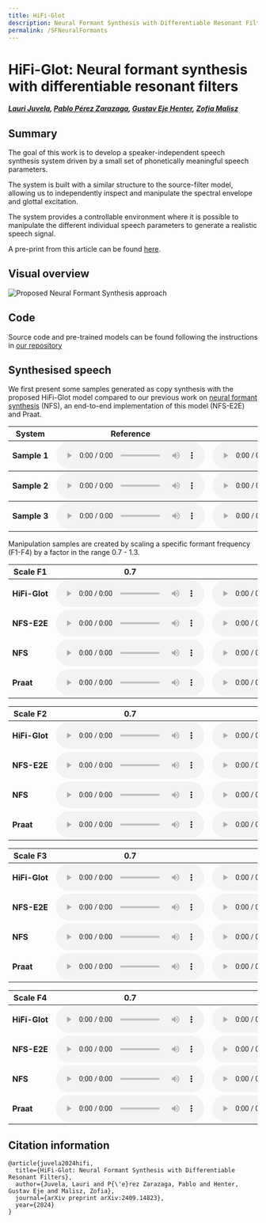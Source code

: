 ```yaml
---
title: HiFi-Glot 
description: Neural Formant Synthesis with Differentiable Resonant Filters.
permalink: /SFNeuralFormants
---
```

# HiFi-Glot: Neural formant synthesis with differentiable resonant filters

##### [Lauri Juvela][lauri_profile], [Pablo Pérez Zarazaga][pablo_profile], [Gustav Eje Henter][gustav_profile], [Zofia Malisz][zofia_profile]

<head> 
<link rel="apple-touch-icon" sizes="180x180" href="favicon/apple-touch-icon.png">
<link rel="icon" type="image/png" sizes="32x32" href="favicon/favicon-32x32.png">
<link rel="icon" type="image/png" sizes="16x16" href="favicon/favicon-16x16.png">
<link rel="manifest" href="/site.webmanifest">
<link rel="mask-icon" href="/safari-pinned-tab.svg" color="#5bbad5">
<meta name="msapplication-TileColor" content="#da532c">
<meta name="theme-color" content="#ffffff">
</head>

[NF_link]: https://github.com/ljuvela/SourceFilterNeuralFormants
[NFS_paper_link]: https://www.isca-archive.org/interspeech_2023/perezzarazaga23_interspeech.html
[gustav_profile]: https://people.kth.se/~ghe/
[pablo_profile]: https://orcid.org/0000-0002-6166-9061
[zofia_profile]: https://www.kth.se/profile/malisz
[lauri_profile]: https://research.aalto.fi/en/persons/lauri-juvela

[hifi_link]: https://github.com/jik876/hifi-gan
[GN_link]: https://github.com/ljuvela/GlotNet
[HiFiGlot_paper]: https://arxiv.org/abs/2409.14823



## Summary

The goal of this work is to develop a speaker-independent speech synthesis system driven by a small set of phonetically meaningful speech parameters.

The system is built with a similar structure to the source-filter model, allowing us to independently inspect and manipulate the spectral envelope and glottal excitation.

The system provides a controllable environment where it is possible to manipulate the different individual speech parameters to generate a realistic speech signal.

A pre-print from this article can be found [here][HiFiGlot_paper].

## Visual overview

![Proposed Neural Formant Synthesis approach](./images/SFNeuralFormantsDiagram.PNG "Block diagram of the experimental pipeline.")

## Code

Source code and pre-trained models can be found following the instructions in [our repository][NF_link]

<link href="style.css" rel="stylesheet"></link>


## Synthesised speech

We first present some samples generated as copy synthesis with the proposed HiFi-Glot model compared to our previous work on [neural formant synthesis][NFS_paper_link] (NFS), an end-to-end implementation of this model (NFS-E2E) and Praat.

<table class="tg">
  <thead>
    <tr>
      <th class="tg-0pky">System</th>
      <th class="tg-0pky" colspan="1">Reference</th>
      <th class="tg-0pky" colspan="1">HiFi-GLot</th>
      <th class="tg-0pky" colspan="1">NFS-E2E</th>
      <th class="tg-0pky" colspan="1">NFS</th>
      <th class="tg-0pky" colspan="1">Praat</th>
    </tr>
  </thead>
  <tbody>
    <tr>
      <td nowrap="" class="tg-0pky"><b>Sample 1</b></td>
      <td class="tg-0pky">
        <audio id="audio-small" controls="">
          <source src="./Samples/SFNeuralFormants/ltest/p259_426_mic1_orig_1.0_1.0_1.0_1.0_1.0.wav" type="audio/wav" preload=none/>
        </audio>
      </td>
      <td class="tg-0pky">
        <audio id="audio-small" controls="">
          <source src="./Samples/SFNeuralFormants/ltest/p259_426_mic1_23_1.0_1.0_1.0_1.0_1.0.wav" type="audio/wav" preload=none/>
        </audio>
      </td>
      <td class="tg-0pky">
        <audio id="audio-small" controls="">
          <source src="./Samples/SFNeuralFormants/ltest/p259_426_mic1_25_1.0_1.0_1.0_1.0_1.0.wav" type="audio/wav" preload=none/>
        </audio>
      </td>
      <td class="tg-0pky">
        <audio id="audio-small" controls="">
          <source src="./Samples/SFNeuralFormants/ltest/p259_426_mic1_26_1.0_1.0_1.0_1.0_1.0.wav" type="audio/wav" preload=none/>
        </audio>
      </td>
      <td class="tg-0pky">
        <audio id="audio-small" controls="">
          <source src="./Samples/SFNeuralFormants/ltest/p259_426_mic1_praat_1.0_1.0_1.0_1.0_1.0.wav" type="audio/wav" preload=none/>
        </audio>
      </td>
    </tr>
  </tbody>
  <tbody>
    <tr>
      <td nowrap="" class="tg-0pky"><b>Sample 2</b></td>
      <td class="tg-0pky">
        <audio id="audio-small" controls="">
          <source src="./Samples/SFNeuralFormants/ltest/p273_128_mic1_orig_1.0_1.0_1.0_1.0_1.0.wav" type="audio/wav" preload=none/>
        </audio>
      </td>
      <td class="tg-0pky">
        <audio id="audio-small" controls="">
          <source src="./Samples/SFNeuralFormants/ltest/p273_128_mic1_23_1.0_1.0_1.0_1.0_1.0.wav" type="audio/wav" preload=none/>
        </audio>
      </td>
      <td class="tg-0pky">
        <audio id="audio-small" controls="">
          <source src="./Samples/SFNeuralFormants/ltest/p273_128_mic1_25_1.0_1.0_1.0_1.0_1.0.wav" type="audio/wav" preload=none/>
        </audio>
      </td>
      <td class="tg-0pky">
        <audio id="audio-small" controls="">
          <source src="./Samples/SFNeuralFormants/ltest/p273_128_mic1_26_1.0_1.0_1.0_1.0_1.0.wav" type="audio/wav" preload=none/>
        </audio>
      </td>
      <td class="tg-0pky">
        <audio id="audio-small" controls="">
          <source src="./Samples/SFNeuralFormants/ltest/p273_128_mic1_praat_1.0_1.0_1.0_1.0_1.0.wav" type="audio/wav" preload=none/>
        </audio>
      </td>
    </tr>
  </tbody>
  <tbody>
    <tr>
      <td nowrap="" class="tg-0pky"><b>Sample 3</b></td>
      <td class="tg-0pky">
        <audio id="audio-small" controls="">
          <source src="./Samples/SFNeuralFormants/ltest/p303_157_mic1_orig_1.0_1.0_1.0_1.0_1.0.wav" type="audio/wav" preload=none/>
        </audio>
      </td>
      <td class="tg-0pky">
        <audio id="audio-small" controls="">
          <source src="./Samples/SFNeuralFormants/ltest/p303_157_mic1_23_1.0_1.0_1.0_1.0_1.0.wav" type="audio/wav" preload=none/>
        </audio>
      </td>
      <td class="tg-0pky">
        <audio id="audio-small" controls="">
          <source src="./Samples/SFNeuralFormants/ltest/p303_157_mic1_25_1.0_1.0_1.0_1.0_1.0.wav" type="audio/wav" preload=none/>
        </audio>
      </td>
      <td class="tg-0pky">
        <audio id="audio-small" controls="">
          <source src="./Samples/SFNeuralFormants/ltest/p303_157_mic1_26_1.0_1.0_1.0_1.0_1.0.wav" type="audio/wav" preload=none/>
        </audio>
      </td>
      <td class="tg-0pky">
        <audio id="audio-small" controls="">
          <source src="./Samples/SFNeuralFormants/ltest/p303_157_mic1_praat_1.0_1.0_1.0_1.0_1.0.wav" type="audio/wav" preload=none/>
        </audio>
      </td>
    </tr>
  </tbody>
</table>


Manipulation samples are created by scaling a specific formant frequency (F1-F4) by a factor in the range 0.7 - 1.3.

<table class="tg">
  <thead>
    <tr>
      <th class="tg-0pky">Scale F1</th>
      <th class="tg-0pky" colspan="1">0.7</th>
      <th class="tg-0pky" colspan="1">0.8</th>
      <th class="tg-0pky" colspan="1">0.9</th>
      <th class="tg-0pky" colspan="1">1.0</th>
      <th class="tg-0pky" colspan="1">1.1</th>
      <th class="tg-0pky" colspan="1">1.2</th>
      <th class="tg-0pky" colspan="1">1.3</th>
    </tr>
  </thead>
  <tbody>
    <tr>
      <td nowrap="" class="tg-0pky"><b>HiFi-Glot</b></td>
      <td class="tg-0pky">
        <audio id="audio-small" controls="">
          <source src="./Samples/SFNeuralFormants/manip/p246_035_mic1_23_1.0_0.7_1.0_1.0_1.0.wav" type="audio/wav" preload="none"/>
        </audio>
      </td>
      <td class="tg-0pky">
        <audio id="audio-small" controls="">
          <source src="./Samples/SFNeuralFormants/manip/p246_035_mic1_23_1.0_0.8_1.0_1.0_1.0.wav" type="audio/wav" preload="none"/>
        </audio>
      </td>
      <td class="tg-0pky">
        <audio id="audio-small" controls="">
          <source src="./Samples/SFNeuralFormants/manip/p246_035_mic1_23_1.0_0.9_1.0_1.0_1.0.wav" type="audio/wav" preload="none"/>
        </audio>
      </td>
      <td class="tg-0pky">
        <audio id="audio-small" controls="">
          <source src="./Samples/SFNeuralFormants/manip/p246_035_mic1_23_1.0_1.0_1.0_1.0_1.0.wav" type="audio/wav" preload="none"/>
        </audio>
      </td>
      <td class="tg-0pky">
        <audio id="audio-small" controls="">
          <source src="./Samples/SFNeuralFormants/manip/p246_035_mic1_23_1.0_1.1_1.0_1.0_1.0.wav" type="audio/wav" preload="none"/>
        </audio>
      </td>
      <td class="tg-0pky">
        <audio id="audio-small" controls="">
          <source src="./Samples/SFNeuralFormants/manip/p246_035_mic1_23_1.0_1.2_1.0_1.0_1.0.wav" type="audio/wav" preload="none"/>
        </audio>
      </td>
      <td class="tg-0pky">
        <audio id="audio-small" controls="">
          <source src="./Samples/SFNeuralFormants/manip/p246_035_mic1_23_1.0_1.3_1.0_1.0_1.0.wav" type="audio/wav" preload="none"/>
        </audio>
      </td>
    </tr>
    <tr>
      <td nowrap="" class="tg-0pky"><b>NFS-E2E</b></td>
      <td class="tg-0pky">
        <audio id="audio-small" controls="">
          <source src="./Samples/SFNeuralFormants/manip/p246_035_mic1_25_1.0_0.7_1.0_1.0_1.0.wav" type="audio/wav" preload="none"/>
        </audio>
      </td>
      <td class="tg-0pky">
        <audio id="audio-small" controls="">
          <source src="./Samples/SFNeuralFormants/manip/p246_035_mic1_25_1.0_0.8_1.0_1.0_1.0.wav" type="audio/wav" preload="none"/>
        </audio>
      </td>
      <td class="tg-0pky">
        <audio id="audio-small" controls="">
          <source src="./Samples/SFNeuralFormants/manip/p246_035_mic1_25_1.0_0.9_1.0_1.0_1.0.wav" type="audio/wav" preload="none"/>
        </audio>
      </td>
      <td class="tg-0pky">
        <audio id="audio-small" controls="">
          <source src="./Samples/SFNeuralFormants/manip/p246_035_mic1_25_1.0_1.0_1.0_1.0_1.0.wav" type="audio/wav" preload="none"/>
        </audio>
      </td>
      <td class="tg-0pky">
        <audio id="audio-small" controls="">
          <source src="./Samples/SFNeuralFormants/manip/p246_035_mic1_25_1.0_1.1_1.0_1.0_1.0.wav" type="audio/wav" preload="none"/>
        </audio>
      </td>
      <td class="tg-0pky">
        <audio id="audio-small" controls="">
          <source src="./Samples/SFNeuralFormants/manip/p246_035_mic1_25_1.0_1.2_1.0_1.0_1.0.wav" type="audio/wav" preload="none"/>
        </audio>
      </td>
      <td class="tg-0pky">
        <audio id="audio-small" controls="">
          <source src="./Samples/SFNeuralFormants/manip/p246_035_mic1_25_1.0_1.3_1.0_1.0_1.0.wav" type="audio/wav" preload="none"/>
        </audio>
      </td>
    </tr>
    <tr>
      <td nowrap="" class="tg-0pky"><b>NFS</b></td>
      <td class="tg-0pky">
        <audio id="audio-small" controls="">
          <source src="./Samples/SFNeuralFormants/manip/p246_035_mic1_26_1.0_0.7_1.0_1.0_1.0.wav" type="audio/wav" preload="none"/>
        </audio>
      </td>
      <td class="tg-0pky">
        <audio id="audio-small" controls="">
          <source src="./Samples/SFNeuralFormants/manip/p246_035_mic1_26_1.0_0.8_1.0_1.0_1.0.wav" type="audio/wav" preload="none"/>
        </audio>
      </td>
      <td class="tg-0pky">
        <audio id="audio-small" controls="">
          <source src="./Samples/SFNeuralFormants/manip/p246_035_mic1_26_1.0_0.9_1.0_1.0_1.0.wav" type="audio/wav" preload="none"/>
        </audio>
      </td>
      <td class="tg-0pky">
        <audio id="audio-small" controls="">
          <source src="./Samples/SFNeuralFormants/manip/p246_035_mic1_26_1.0_1.0_1.0_1.0_1.0.wav" type="audio/wav" preload="none"/>
        </audio>
      </td>
      <td class="tg-0pky">
        <audio id="audio-small" controls="">
          <source src="./Samples/SFNeuralFormants/manip/p246_035_mic1_26_1.0_1.1_1.0_1.0_1.0.wav" type="audio/wav" preload="none"/>
        </audio>
      </td>
      <td class="tg-0pky">
        <audio id="audio-small" controls="">
          <source src="./Samples/SFNeuralFormants/manip/p246_035_mic1_26_1.0_1.2_1.0_1.0_1.0.wav" type="audio/wav" preload="none"/>
        </audio>
      </td>
      <td class="tg-0pky">
        <audio id="audio-small" controls="">
          <source src="./Samples/SFNeuralFormants/manip/p246_035_mic1_26_1.0_1.3_1.0_1.0_1.0.wav" type="audio/wav" preload="none"/>
        </audio>
      </td>
    </tr>
    <tr>
      <td nowrap="" class="tg-0pky"><b>Praat</b></td>
      <td class="tg-0pky">
        <audio id="audio-small" controls="">
          <source src="./Samples/SFNeuralFormants/manip/p246_035_mic1_praat_1.0_0.7_1.0_1.0_1.0.wav" type="audio/wav" preload="none"/>
        </audio>
      </td>
      <td class="tg-0pky">
        <audio id="audio-small" controls="">
          <source src="./Samples/SFNeuralFormants/manip/p246_035_mic1_praat_1.0_0.8_1.0_1.0_1.0.wav" type="audio/wav" preload="none"/>
        </audio>
      </td>
      <td class="tg-0pky">
        <audio id="audio-small" controls="">
          <source src="./Samples/SFNeuralFormants/manip/p246_035_mic1_praat_1.0_0.9_1.0_1.0_1.0.wav" type="audio/wav" preload="none"/>
        </audio>
      </td>
      <td class="tg-0pky">
        <audio id="audio-small" controls="">
          <source src="./Samples/SFNeuralFormants/manip/p246_035_mic1_praat_1.0_1.0_1.0_1.0_1.0.wav" type="audio/wav" preload="none"/>
        </audio>
      </td>
      <td class="tg-0pky">
        <audio id="audio-small" controls="">
          <source src="./Samples/SFNeuralFormants/manip/p246_035_mic1_praat_1.0_1.1_1.0_1.0_1.0.wav" type="audio/wav" preload="none"/>
        </audio>
      </td>
      <td class="tg-0pky">
        <audio id="audio-small" controls="">
          <source src="./Samples/SFNeuralFormants/manip/p246_035_mic1_praat_1.0_1.2_1.0_1.0_1.0.wav" type="audio/wav" preload="none"/>
        </audio>
      </td>
      <td class="tg-0pky">
        <audio id="audio-small" controls="">
          <source src="./Samples/SFNeuralFormants/manip/p246_035_mic1_praat_1.0_1.3_1.0_1.0_1.0.wav" type="audio/wav" preload="none"/>
        </audio>
      </td>
    </tr>
  </tbody>
</table>

<table class="tg">
  <thead>
    <tr>
      <th class="tg-0pky">Scale F2</th>
      <th class="tg-0pky" colspan="1">0.7</th>
      <th class="tg-0pky" colspan="1">0.8</th>
      <th class="tg-0pky" colspan="1">0.9</th>
      <th class="tg-0pky" colspan="1">1.0</th>
      <th class="tg-0pky" colspan="1">1.1</th>
      <th class="tg-0pky" colspan="1">1.2</th>
      <th class="tg-0pky" colspan="1">1.3</th>
    </tr>
  </thead>
  <tbody>
    <tr>
      <td nowrap="" class="tg-0pky"><b>HiFi-Glot</b></td>
      <td class="tg-0pky">
        <audio id="audio-small" controls="">
          <source src="./Samples/SFNeuralFormants/manip/p246_035_mic1_23_1.0_1.0_0.7_1.0_1.0.wav" type="audio/wav" preload="none"/>
        </audio>
      </td>
      <td class="tg-0pky">
        <audio id="audio-small" controls="">
          <source src="./Samples/SFNeuralFormants/manip/p246_035_mic1_23_1.0_1.0_0.8_1.0_1.0.wav" type="audio/wav" preload="none"/>
        </audio>
      </td>
      <td class="tg-0pky">
        <audio id="audio-small" controls="">
          <source src="./Samples/SFNeuralFormants/manip/p246_035_mic1_23_1.0_1.0_0.9_1.0_1.0.wav" type="audio/wav" preload="none"/>
        </audio>
      </td>
      <td class="tg-0pky">
        <audio id="audio-small" controls="">
          <source src="./Samples/SFNeuralFormants/manip/p246_035_mic1_23_1.0_1.0_1.0_1.0_1.0.wav" type="audio/wav" preload="none"/>
        </audio>
      </td>
      <td class="tg-0pky">
        <audio id="audio-small" controls="">
          <source src="./Samples/SFNeuralFormants/manip/p246_035_mic1_23_1.0_1.0_1.1_1.0_1.0.wav" type="audio/wav" preload="none"/>
        </audio>
      </td>
      <td class="tg-0pky">
        <audio id="audio-small" controls="">
          <source src="./Samples/SFNeuralFormants/manip/p246_035_mic1_23_1.0_1.0_1.2_1.0_1.0.wav" type="audio/wav" preload="none"/>
        </audio>
      </td>
      <td class="tg-0pky">
        <audio id="audio-small" controls="">
          <source src="./Samples/SFNeuralFormants/manip/p246_035_mic1_23_1.0_1.0_1.3_1.0_1.0.wav" type="audio/wav" preload="none"/>
        </audio>
      </td>
    </tr>
    <tr>
      <td nowrap="" class="tg-0pky"><b>NFS-E2E</b></td>
      <td class="tg-0pky">
        <audio id="audio-small" controls="">
          <source src="./Samples/SFNeuralFormants/manip/p246_035_mic1_25_1.0_1.0_0.7_1.0_1.0.wav" type="audio/wav" preload="none"/>
        </audio>
      </td>
      <td class="tg-0pky">
        <audio id="audio-small" controls="">
          <source src="./Samples/SFNeuralFormants/manip/p246_035_mic1_25_1.0_1.0_0.8_1.0_1.0.wav" type="audio/wav" preload="none"/>
        </audio>
      </td>
      <td class="tg-0pky">
        <audio id="audio-small" controls="">
          <source src="./Samples/SFNeuralFormants/manip/p246_035_mic1_25_1.0_1.0_0.9_1.0_1.0.wav" type="audio/wav" preload="none"/>
        </audio>
      </td>
      <td class="tg-0pky">
        <audio id="audio-small" controls="">
          <source src="./Samples/SFNeuralFormants/manip/p246_035_mic1_25_1.0_1.0_1.0_1.0_1.0.wav" type="audio/wav" preload="none"/>
        </audio>
      </td>
      <td class="tg-0pky">
        <audio id="audio-small" controls="">
          <source src="./Samples/SFNeuralFormants/manip/p246_035_mic1_25_1.0_1.0_1.1_1.0_1.0.wav" type="audio/wav" preload="none"/>
        </audio>
      </td>
      <td class="tg-0pky">
        <audio id="audio-small" controls="">
          <source src="./Samples/SFNeuralFormants/manip/p246_035_mic1_25_1.0_1.0_1.2_1.0_1.0.wav" type="audio/wav" preload="none"/>
        </audio>
      </td>
      <td class="tg-0pky">
        <audio id="audio-small" controls="">
          <source src="./Samples/SFNeuralFormants/manip/p246_035_mic1_25_1.0_1.0_1.3_1.0_1.0.wav" type="audio/wav" preload="none"/>
        </audio>
      </td>
    </tr>
    <tr>
      <td nowrap="" class="tg-0pky"><b>NFS</b></td>
      <td class="tg-0pky">
        <audio id="audio-small" controls="">
          <source src="./Samples/SFNeuralFormants/manip/p246_035_mic1_26_1.0_1.0_0.7_1.0_1.0.wav" type="audio/wav" preload="none"/>
        </audio>
      </td>
      <td class="tg-0pky">
        <audio id="audio-small" controls="">
          <source src="./Samples/SFNeuralFormants/manip/p246_035_mic1_26_1.0_1.0_0.8_1.0_1.0.wav" type="audio/wav" preload="none"/>
        </audio>
      </td>
      <td class="tg-0pky">
        <audio id="audio-small" controls="">
          <source src="./Samples/SFNeuralFormants/manip/p246_035_mic1_26_1.0_1.0_0.9_1.0_1.0.wav" type="audio/wav" preload="none"/>
        </audio>
      </td>
      <td class="tg-0pky">
        <audio id="audio-small" controls="">
          <source src="./Samples/SFNeuralFormants/manip/p246_035_mic1_26_1.0_1.0_1.0_1.0_1.0.wav" type="audio/wav" preload="none"/>
        </audio>
      </td>
      <td class="tg-0pky">
        <audio id="audio-small" controls="">
          <source src="./Samples/SFNeuralFormants/manip/p246_035_mic1_26_1.0_1.0_1.1_1.0_1.0.wav" type="audio/wav" preload="none"/>
        </audio>
      </td>
      <td class="tg-0pky">
        <audio id="audio-small" controls="">
          <source src="./Samples/SFNeuralFormants/manip/p246_035_mic1_26_1.0_1.0_1.2_1.0_1.0.wav" type="audio/wav" preload="none"/>
        </audio>
      </td>
      <td class="tg-0pky">
        <audio id="audio-small" controls="">
          <source src="./Samples/SFNeuralFormants/manip/p246_035_mic1_26_1.0_1.0_1.3_1.0_1.0.wav" type="audio/wav" preload="none"/>
        </audio>
      </td>
    </tr>
    <tr>
      <td nowrap="" class="tg-0pky"><b>Praat</b></td>
      <td class="tg-0pky">
        <audio id="audio-small" controls="">
          <source src="./Samples/SFNeuralFormants/manip/p246_035_mic1_praat_1.0_1.0_0.7_1.0_1.0.wav" type="audio/wav" preload="none"/>
        </audio>
      </td>
      <td class="tg-0pky">
        <audio id="audio-small" controls="">
          <source src="./Samples/SFNeuralFormants/manip/p246_035_mic1_praat_1.0_1.0_0.8_1.0_1.0.wav" type="audio/wav" preload="none"/>
        </audio>
      </td>
      <td class="tg-0pky">
        <audio id="audio-small" controls="">
          <source src="./Samples/SFNeuralFormants/manip/p246_035_mic1_praat_1.0_1.0_0.9_1.0_1.0.wav" type="audio/wav" preload="none"/>
        </audio>
      </td>
      <td class="tg-0pky">
        <audio id="audio-small" controls="">
          <source src="./Samples/SFNeuralFormants/manip/p246_035_mic1_praat_1.0_1.0_1.0_1.0_1.0.wav" type="audio/wav" preload="none"/>
        </audio>
      </td>
      <td class="tg-0pky">
        <audio id="audio-small" controls="">
          <source src="./Samples/SFNeuralFormants/manip/p246_035_mic1_praat_1.0_1.0_1.1_1.0_1.0.wav" type="audio/wav" preload="none"/>
        </audio>
      </td>
      <td class="tg-0pky">
        <audio id="audio-small" controls="">
          <source src="./Samples/SFNeuralFormants/manip/p246_035_mic1_praat_1.0_1.0_1.2_1.0_1.0.wav" type="audio/wav" preload="none"/>
        </audio>
      </td>
      <td class="tg-0pky">
        <audio id="audio-small" controls="">
          <source src="./Samples/SFNeuralFormants/manip/p246_035_mic1_praat_1.0_1.0_1.3_1.0_1.0.wav" type="audio/wav" preload="none"/>
        </audio>
      </td>
    </tr>
  </tbody>
</table>

<table class="tg">
  <thead>
    <tr>
      <th class="tg-0pky">Scale F3</th>
      <th class="tg-0pky" colspan="1">0.7</th>
      <th class="tg-0pky" colspan="1">0.8</th>
      <th class="tg-0pky" colspan="1">0.9</th>
      <th class="tg-0pky" colspan="1">1.0</th>
      <th class="tg-0pky" colspan="1">1.1</th>
      <th class="tg-0pky" colspan="1">1.2</th>
      <th class="tg-0pky" colspan="1">1.3</th>
    </tr>
  </thead>
  <tbody>
    <tr>
      <td nowrap="" class="tg-0pky"><b>HiFi-Glot</b></td>
      <td class="tg-0pky">
        <audio id="audio-small" controls="">
          <source src="./Samples/SFNeuralFormants/manip/p246_035_mic1_23_1.0_1.0_1.0_0.7_1.0.wav" type="audio/wav" preload="none"/>
        </audio>
      </td>
      <td class="tg-0pky">
        <audio id="audio-small" controls="">
          <source src="./Samples/SFNeuralFormants/manip/p246_035_mic1_23_1.0_1.0_1.0_0.8_1.0.wav" type="audio/wav" preload="none"/>
        </audio>
      </td>
      <td class="tg-0pky">
        <audio id="audio-small" controls="">
          <source src="./Samples/SFNeuralFormants/manip/p246_035_mic1_23_1.0_1.0_1.0_0.9_1.0.wav" type="audio/wav" preload="none"/>
        </audio>
      </td>
      <td class="tg-0pky">
        <audio id="audio-small" controls="">
          <source src="./Samples/SFNeuralFormants/manip/p246_035_mic1_23_1.0_1.0_1.0_1.0_1.0.wav" type="audio/wav" preload="none"/>
        </audio>
      </td>
      <td class="tg-0pky">
        <audio id="audio-small" controls="">
          <source src="./Samples/SFNeuralFormants/manip/p246_035_mic1_23_1.0_1.0_1.0_1.1_1.0.wav" type="audio/wav" preload="none"/>
        </audio>
      </td>
      <td class="tg-0pky">
        <audio id="audio-small" controls="">
          <source src="./Samples/SFNeuralFormants/manip/p246_035_mic1_23_1.0_1.0_1.0_1.2_1.0.wav" type="audio/wav" preload="none"/>
        </audio>
      </td>
      <td class="tg-0pky">
        <audio id="audio-small" controls="">
          <source src="./Samples/SFNeuralFormants/manip/p246_035_mic1_23_1.0_1.0_1.0_1.3_1.0.wav" type="audio/wav" preload="none"/>
        </audio>
      </td>
    </tr>
    <tr>
      <td nowrap="" class="tg-0pky"><b>NFS-E2E</b></td>
      <td class="tg-0pky">
        <audio id="audio-small" controls="">
          <source src="./Samples/SFNeuralFormants/manip/p246_035_mic1_25_1.0_1.0_1.0_0.7_1.0.wav" type="audio/wav" preload="none"/>
        </audio>
      </td>
      <td class="tg-0pky">
        <audio id="audio-small" controls="">
          <source src="./Samples/SFNeuralFormants/manip/p246_035_mic1_25_1.0_1.0_1.0_0.8_1.0.wav" type="audio/wav" preload="none"/>
        </audio>
      </td>
      <td class="tg-0pky">
        <audio id="audio-small" controls="">
          <source src="./Samples/SFNeuralFormants/manip/p246_035_mic1_25_1.0_1.0_1.0_0.9_1.0.wav" type="audio/wav" preload="none"/>
        </audio>
      </td>
      <td class="tg-0pky">
        <audio id="audio-small" controls="">
          <source src="./Samples/SFNeuralFormants/manip/p246_035_mic1_25_1.0_1.0_1.0_1.0_1.0.wav" type="audio/wav" preload="none"/>
        </audio>
      </td>
      <td class="tg-0pky">
        <audio id="audio-small" controls="">
          <source src="./Samples/SFNeuralFormants/manip/p246_035_mic1_25_1.0_1.0_1.0_1.1_1.0.wav" type="audio/wav" preload="none"/>
        </audio>
      </td>
      <td class="tg-0pky">
        <audio id="audio-small" controls="">
          <source src="./Samples/SFNeuralFormants/manip/p246_035_mic1_25_1.0_1.0_1.0_1.2_1.0.wav" type="audio/wav" preload="none"/>
        </audio>
      </td>
      <td class="tg-0pky">
        <audio id="audio-small" controls="">
          <source src="./Samples/SFNeuralFormants/manip/p246_035_mic1_25_1.0_1.0_1.0_1.3_1.0.wav" type="audio/wav" preload="none"/>
        </audio>
      </td>
    </tr>
    <tr>
      <td nowrap="" class="tg-0pky"><b>NFS</b></td>
      <td class="tg-0pky">
        <audio id="audio-small" controls="">
          <source src="./Samples/SFNeuralFormants/manip/p246_035_mic1_26_1.0_1.0_1.0_0.7_1.0.wav" type="audio/wav" preload="none"/>
        </audio>
      </td>
      <td class="tg-0pky">
        <audio id="audio-small" controls="">
          <source src="./Samples/SFNeuralFormants/manip/p246_035_mic1_26_1.0_1.0_1.0_0.8_1.0.wav" type="audio/wav" preload="none"/>
        </audio>
      </td>
      <td class="tg-0pky">
        <audio id="audio-small" controls="">
          <source src="./Samples/SFNeuralFormants/manip/p246_035_mic1_26_1.0_1.0_1.0_0.9_1.0.wav" type="audio/wav" preload="none"/>
        </audio>
      </td>
      <td class="tg-0pky">
        <audio id="audio-small" controls="">
          <source src="./Samples/SFNeuralFormants/manip/p246_035_mic1_26_1.0_1.0_1.0_1.0_1.0.wav" type="audio/wav" preload="none"/>
        </audio>
      </td>
      <td class="tg-0pky">
        <audio id="audio-small" controls="">
          <source src="./Samples/SFNeuralFormants/manip/p246_035_mic1_26_1.0_1.0_1.0_1.1_1.0.wav" type="audio/wav" preload="none"/>
        </audio>
      </td>
      <td class="tg-0pky">
        <audio id="audio-small" controls="">
          <source src="./Samples/SFNeuralFormants/manip/p246_035_mic1_26_1.0_1.0_1.0_1.2_1.0.wav" type="audio/wav" preload="none"/>
        </audio>
      </td>
      <td class="tg-0pky">
        <audio id="audio-small" controls="">
          <source src="./Samples/SFNeuralFormants/manip/p246_035_mic1_26_1.0_1.0_1.0_1.3_1.0.wav" type="audio/wav" preload="none"/>
        </audio>
      </td>
    </tr>
    <tr>
      <td nowrap="" class="tg-0pky"><b>Praat</b></td>
      <td class="tg-0pky">
        <audio id="audio-small" controls="">
          <source src="./Samples/SFNeuralFormants/manip/p246_035_mic1_praat_1.0_1.0_1.0_0.7_1.0.wav" type="audio/wav" preload="none"/>
        </audio>
      </td>
      <td class="tg-0pky">
        <audio id="audio-small" controls="">
          <source src="./Samples/SFNeuralFormants/manip/p246_035_mic1_praat_1.0_1.0_1.0_0.8_1.0.wav" type="audio/wav" preload="none"/>
        </audio>
      </td>
      <td class="tg-0pky">
        <audio id="audio-small" controls="">
          <source src="./Samples/SFNeuralFormants/manip/p246_035_mic1_praat_1.0_1.0_1.0_0.9_1.0.wav" type="audio/wav" preload="none"/>
        </audio>
      </td>
      <td class="tg-0pky">
        <audio id="audio-small" controls="">
          <source src="./Samples/SFNeuralFormants/manip/p246_035_mic1_praat_1.0_1.0_1.0_1.0_1.0.wav" type="audio/wav" preload="none"/>
        </audio>
      </td>
      <td class="tg-0pky">
        <audio id="audio-small" controls="">
          <source src="./Samples/SFNeuralFormants/manip/p246_035_mic1_praat_1.0_1.0_1.0_1.1_1.0.wav" type="audio/wav" preload="none"/>
        </audio>
      </td>
      <td class="tg-0pky">
        <audio id="audio-small" controls="">
          <source src="./Samples/SFNeuralFormants/manip/p246_035_mic1_praat_1.0_1.0_1.0_1.2_1.0.wav" type="audio/wav" preload="none"/>
        </audio>
      </td>
      <td class="tg-0pky">
        <audio id="audio-small" controls="">
          <source src="./Samples/SFNeuralFormants/manip/p246_035_mic1_praat_1.0_1.0_1.0_1.3_1.0.wav" type="audio/wav" preload="none"/>
        </audio>
      </td>
    </tr>
  </tbody>
</table>

<table class="tg">
  <thead>
    <tr>
      <th class="tg-0pky">Scale F4</th>
      <th class="tg-0pky" colspan="1">0.7</th>
      <th class="tg-0pky" colspan="1">0.8</th>
      <th class="tg-0pky" colspan="1">0.9</th>
      <th class="tg-0pky" colspan="1">1.0</th>
      <th class="tg-0pky" colspan="1">1.1</th>
      <th class="tg-0pky" colspan="1">1.2</th>
      <th class="tg-0pky" colspan="1">1.3</th>
    </tr>
  </thead>
  <tbody>
    <tr>
      <td nowrap="" class="tg-0pky"><b>HiFi-Glot</b></td>
      <td class="tg-0pky">
        <audio id="audio-small" controls="">
          <source src="./Samples/SFNeuralFormants/manip/p246_035_mic1_23_1.0_1.0_1.0_1.0_0.7.wav" type="audio/wav" preload="none"/>
        </audio>
      </td>
      <td class="tg-0pky">
        <audio id="audio-small" controls="">
          <source src="./Samples/SFNeuralFormants/manip/p246_035_mic1_23_1.0_1.0_1.0_1.0_0.8.wav" type="audio/wav" preload="none"/>
        </audio>
      </td>
      <td class="tg-0pky">
        <audio id="audio-small" controls="">
          <source src="./Samples/SFNeuralFormants/manip/p246_035_mic1_23_1.0_1.0_1.0_1.0_0.9.wav" type="audio/wav" preload="none"/>
        </audio>
      </td>
      <td class="tg-0pky">
        <audio id="audio-small" controls="">
          <source src="./Samples/SFNeuralFormants/manip/p246_035_mic1_23_1.0_1.0_1.0_1.0_1.0.wav" type="audio/wav" preload="none"/>
        </audio>
      </td>
      <td class="tg-0pky">
        <audio id="audio-small" controls="">
          <source src="./Samples/SFNeuralFormants/manip/p246_035_mic1_23_1.0_1.0_1.0_1.0_1.1.wav" type="audio/wav" preload="none"/>
        </audio>
      </td>
      <td class="tg-0pky">
        <audio id="audio-small" controls="">
          <source src="./Samples/SFNeuralFormants/manip/p246_035_mic1_23_1.0_1.0_1.0_1.0_1.2.wav" type="audio/wav" preload="none"/>
        </audio>
      </td>
      <td class="tg-0pky">
        <audio id="audio-small" controls="">
          <source src="./Samples/SFNeuralFormants/manip/p246_035_mic1_23_1.0_1.0_1.0_1.0_1.3.wav" type="audio/wav" preload="none"/>
        </audio>
      </td>
    </tr>
    <tr>
      <td nowrap="" class="tg-0pky"><b>NFS-E2E</b></td>
      <td class="tg-0pky">
        <audio id="audio-small" controls="">
          <source src="./Samples/SFNeuralFormants/manip/p246_035_mic1_25_1.0_1.0_1.0_1.0_0.7.wav" type="audio/wav" preload="none"/>
        </audio>
      </td>
      <td class="tg-0pky">
        <audio id="audio-small" controls="">
          <source src="./Samples/SFNeuralFormants/manip/p246_035_mic1_25_1.0_1.0_1.0_1.0_0.8.wav" type="audio/wav" preload="none"/>
        </audio>
      </td>
      <td class="tg-0pky">
        <audio id="audio-small" controls="">
          <source src="./Samples/SFNeuralFormants/manip/p246_035_mic1_25_1.0_1.0_1.0_1.0_0.9.wav" type="audio/wav" preload="none"/>
        </audio>
      </td>
      <td class="tg-0pky">
        <audio id="audio-small" controls="">
          <source src="./Samples/SFNeuralFormants/manip/p246_035_mic1_25_1.0_1.0_1.0_1.0_1.0.wav" type="audio/wav" preload="none"/>
        </audio>
      </td>
      <td class="tg-0pky">
        <audio id="audio-small" controls="">
          <source src="./Samples/SFNeuralFormants/manip/p246_035_mic1_25_1.0_1.0_1.0_1.0_1.1.wav" type="audio/wav" preload="none"/>
        </audio>
      </td>
      <td class="tg-0pky">
        <audio id="audio-small" controls="">
          <source src="./Samples/SFNeuralFormants/manip/p246_035_mic1_25_1.0_1.0_1.0_1.0_1.2.wav" type="audio/wav" preload="none"/>
        </audio>
      </td>
      <td class="tg-0pky">
        <audio id="audio-small" controls="">
          <source src="./Samples/SFNeuralFormants/manip/p246_035_mic1_25_1.0_1.0_1.0_1.0_1.3.wav" type="audio/wav" preload="none"/>
        </audio>
      </td>
    </tr>
    <tr>
      <td nowrap="" class="tg-0pky"><b>NFS</b></td>
      <td class="tg-0pky">
        <audio id="audio-small" controls="">
          <source src="./Samples/SFNeuralFormants/manip/p246_035_mic1_26_1.0_1.0_1.0_1.0_0.7.wav" type="audio/wav" preload="none"/>
        </audio>
      </td>
      <td class="tg-0pky">
        <audio id="audio-small" controls="">
          <source src="./Samples/SFNeuralFormants/manip/p246_035_mic1_26_1.0_1.0_1.0_1.0_0.8.wav" type="audio/wav" preload="none"/>
        </audio>
      </td>
      <td class="tg-0pky">
        <audio id="audio-small" controls="">
          <source src="./Samples/SFNeuralFormants/manip/p246_035_mic1_26_1.0_1.0_1.0_1.0_0.9.wav" type="audio/wav" preload="none"/>
        </audio>
      </td>
      <td class="tg-0pky">
        <audio id="audio-small" controls="">
          <source src="./Samples/SFNeuralFormants/manip/p246_035_mic1_26_1.0_1.0_1.0_1.0_1.0.wav" type="audio/wav" preload="none"/>
        </audio>
      </td>
      <td class="tg-0pky">
        <audio id="audio-small" controls="">
          <source src="./Samples/SFNeuralFormants/manip/p246_035_mic1_26_1.0_1.0_1.0_1.0_1.1.wav" type="audio/wav" preload="none"/>
        </audio>
      </td>
      <td class="tg-0pky">
        <audio id="audio-small" controls="">
          <source src="./Samples/SFNeuralFormants/manip/p246_035_mic1_26_1.0_1.0_1.0_1.0_1.2.wav" type="audio/wav" preload="none"/>
        </audio>
      </td>
      <td class="tg-0pky">
        <audio id="audio-small" controls="">
          <source src="./Samples/SFNeuralFormants/manip/p246_035_mic1_26_1.0_1.0_1.0_1.0_1.3.wav" type="audio/wav" preload="none"/>
        </audio>
      </td>
    </tr>
    <tr>
      <td nowrap="" class="tg-0pky"><b>Praat</b></td>
      <td class="tg-0pky">
        <audio id="audio-small" controls="">
          <source src="./Samples/SFNeuralFormants/manip/p246_035_mic1_praat_1.0_1.0_1.0_1.0_0.7.wav" type="audio/wav" preload="none"/>
        </audio>
      </td>
      <td class="tg-0pky">
        <audio id="audio-small" controls="">
          <source src="./Samples/SFNeuralFormants/manip/p246_035_mic1_praat_1.0_1.0_1.0_1.0_0.8.wav" type="audio/wav" preload="none"/>
        </audio>
      </td>
      <td class="tg-0pky">
        <audio id="audio-small" controls="">
          <source src="./Samples/SFNeuralFormants/manip/p246_035_mic1_praat_1.0_1.0_1.0_1.0_0.9.wav" type="audio/wav" preload="none"/>
        </audio>
      </td>
      <td class="tg-0pky">
        <audio id="audio-small" controls="">
          <source src="./Samples/SFNeuralFormants/manip/p246_035_mic1_praat_1.0_1.0_1.0_1.0_1.0.wav" type="audio/wav" preload="none"/>
        </audio>
      </td>
      <td class="tg-0pky">
        <audio id="audio-small" controls="">
          <source src="./Samples/SFNeuralFormants/manip/p246_035_mic1_praat_1.0_1.0_1.0_1.0_1.1.wav" type="audio/wav" preload="none"/>
        </audio>
      </td>
      <td class="tg-0pky">
        <audio id="audio-small" controls="">
          <source src="./Samples/SFNeuralFormants/manip/p246_035_mic1_praat_1.0_1.0_1.0_1.0_1.2.wav" type="audio/wav" preload="none"/>
        </audio>
      </td>
      <td class="tg-0pky">
        <audio id="audio-small" controls="">
          <source src="./Samples/SFNeuralFormants/manip/p246_035_mic1_praat_1.0_1.0_1.0_1.0_1.3.wav" type="audio/wav" preload="none"/>
        </audio>
      </td>
    </tr>
  </tbody>
</table>


## Citation information

```
@article{juvela2024hifi,
  title={HiFi-Glot: Neural Formant Synthesis with Differentiable Resonant Filters},
  author={Juvela, Lauri and P{\'e}rez Zarazaga, Pablo and Henter, Gustav Eje and Malisz, Zofia},
  journal={arXiv preprint arXiv:2409.14823},
  year={2024}
}
```